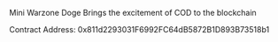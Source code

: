 Mini Warzone Doge Brings the excitement of COD to the blockchain

Contract Address: 0x811d2293031F6992FC64dB5872B1D893B73518b1

<!--
**MiniWarzoneDoge/MiniWarzoneDoge** is a ✨ _special_ ✨ repository because its `README.md` (this file) appears on your GitHub profile.

Here are some ideas to get you started:

- 🔭 I’m currently working on ...
- 🌱 I’m currently learning ...
- 👯 I’m looking to collaborate on ...
- 🤔 I’m looking for help with ...
- 💬 Ask me about ...
- 📫 How to reach me: ...
- 😄 Pronouns: ...
- ⚡ Fun fact: ...
-->
